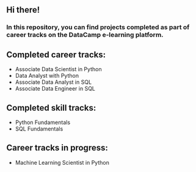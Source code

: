 ## Hi there!
### In this repository, you can find projects completed as part of career tracks on the DataCamp e-learning platform.


Completed career tracks: 
-
- Associate Data Scientist in Python
- Data Analyst with Python
- Associate Data Analyst in SQL
- Associate Data Engineer in SQL

Completed skill tracks:
-
- Python Fundamentals
- SQL Fundamentals

Career tracks in progress:
-
- Machine Learning Scientist in Python

